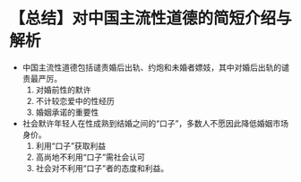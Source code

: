 # 【总结】对中国主流性道德的简短介绍与解析

-   中国主流性道德包括谴责婚后出轨、约炮和未婚者嫖妓，其中对婚后出轨的谴责最严厉。
    1.  对婚前性的默许
    2.  不计较恋爱中的性经历
    3.  婚姻承诺的重要性
-   社会默许年轻人在性成熟到结婚之间的“口子”，多数人不愿因此降低婚姻市场身价。
    1.  利用“口子”获取利益
    2.  高尚地不利用“口子”需社会认可
    3.  社会对不利用“口子”者的态度和利益。